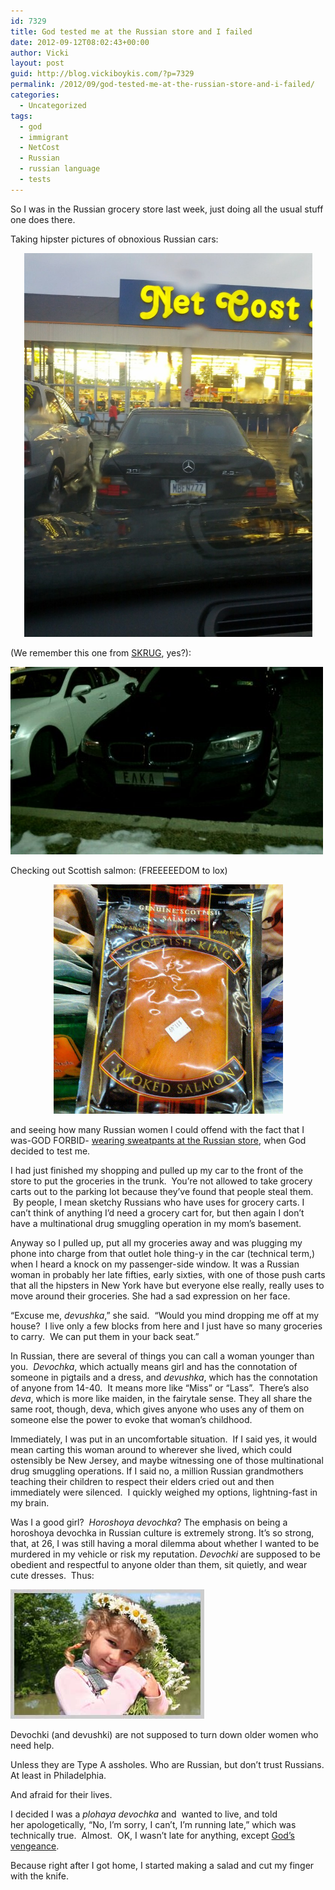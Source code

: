 ```yaml
---
id: 7329
title: God tested me at the Russian store and I failed
date: 2012-09-12T08:02:43+00:00
author: Vicki
layout: post
guid: http://blog.vickiboykis.com/?p=7329
permalink: /2012/09/god-tested-me-at-the-russian-store-and-i-failed/
categories:
  - Uncategorized
tags:
  - god
  - immigrant
  - NetCost
  - Russian
  - russian language
  - tests
---
```

So I was in the Russian grocery store last week, just doing all the usual stuff one does there.

Taking hipster pictures of obnoxious Russian cars:

<p style="text-align: center;">
  <a href="https://raw.githubusercontent.com/veekaybee/wlb/gh-pages/assets/images/2012/09/IMG_20120908_190532.jpg"><img class="aligncenter  wp-image-7525" title="IMG_20120908_190532" src="https://raw.githubusercontent.com/veekaybee/wlb/gh-pages/assets/images/2012/09/IMG_20120908_190532-768x1024.jpg" alt="" width="461" height="614" /></a>
</p>

<p style="text-align: center;">
  <!--more-->
</p>

(We remember this one from <a href="http://blog.vickiboykis.com/2010/12/skrug-strikes-again/" target="_blank">SKRUG</a>, yes?):

[<img class="aligncenter size-full wp-image-7526" title="wpid-IMAG0572" src="https://raw.githubusercontent.com/veekaybee/wlb/gh-pages/assets/images/2012/09/wpid-IMAG0572.jpeg" alt="" width="500" height="300" />](https://raw.githubusercontent.com/veekaybee/wlb/gh-pages/assets/images/2012/09/wpid-IMAG0572.jpeg)

Checking out Scottish salmon: (FREEEEEDOM to lox)

<p style="text-align: center;">
  <a href="https://raw.githubusercontent.com/veekaybee/wlb/gh-pages/assets/images/2012/08/217801_10103138874716794_522645197_n.jpeg"><img class="aligncenter  wp-image-7330" title="217801_10103138874716794_522645197_n" src="https://raw.githubusercontent.com/veekaybee/wlb/gh-pages/assets/images/2012/08/217801_10103138874716794_522645197_n.jpeg" alt="" width="367" height="367" /></a>
</p>

and seeing how many Russian women I could offend with the fact that I was-GOD FORBID- <a href="http://rbth.ru/articles/2010/10/27/twelve_russian_fashion_rules05065.html" target="_blank">wearing sweatpants at the Russian store</a>, when God decided to test me.

I had just finished my shopping and pulled up my car to the front of the store to put the groceries in the trunk.  You&#8217;re not allowed to take grocery carts out to the parking lot because they&#8217;ve found that people steal them.  By people, I mean sketchy Russians who have uses for grocery carts. I can&#8217;t think of anything I&#8217;d need a grocery cart for, but then again I don&#8217;t have a multinational drug smuggling operation in my mom&#8217;s basement.

Anyway so I pulled up, put all my groceries away and was plugging my phone into charge from that outlet hole thing-y in the car (technical term,) when I heard a knock on my passenger-side window. It was a Russian woman in probably her late fifties, early sixties, with one of those push carts that all the hipsters in New York have but everyone else really, really uses to move around their groceries. She had a sad expression on her face.

&#8220;Excuse me, _devushka_,&#8221; she said.  &#8220;Would you mind dropping me off at my house?  I live only a few blocks from here and I just have so many groceries to carry.  We can put them in your back seat.&#8221;

In Russian, there are several of things you can call a woman younger than you.  _Devochka_, which actually means girl and has the connotation of someone in pigtails and a dress, and _devushka_, which has the connotation of anyone from 14-40.  It means more like &#8220;Miss&#8221; or &#8220;Lass&#8221;.  There&#8217;s also _deva_, which is more like maiden, in the fairytale sense. They all share the same root, though, deva, which gives anyone who uses any of them on someone else the power to evoke that woman&#8217;s childhood.

Immediately, I was put in an uncomfortable situation.  If I said yes, it would mean carting this woman around to wherever she lived, which could ostensibly be New Jersey, and maybe witnessing one of those multinational drug smuggling operations. If I said no, a million Russian grandmothers teaching their children to respect their elders cried out and then immediately were silenced.  I quickly weighed my options, lightning-fast in my brain.

Was I a good girl?  _Horoshoya devochka_? The emphasis on being a horoshoya devochka in Russian culture is extremely strong. It&#8217;s so strong, that, at 26, I was still having a moral dilemma about whether I wanted to be murdered in my vehicle or risk my reputation. _Devochki_ are supposed to be obedient and respectful to anyone older than them, sit quietly, and wear cute dresses.  Thus:

[<img class="aligncenter size-full wp-image-7528" title="russians_devochka-v-venochke" src="https://raw.githubusercontent.com/veekaybee/wlb/gh-pages/assets/images/2012/09/russians_devochka-v-venochke.jpeg" alt="" width="310" height="207" />](https://raw.githubusercontent.com/veekaybee/wlb/gh-pages/assets/images/2012/09/russians_devochka-v-venochke.jpeg)

Devochki (and devushki) are not supposed to turn down older women who need help.

Unless they are Type A assholes. Who are Russian, but don&#8217;t trust Russians. At least in Philadelphia.

And afraid for their lives.

I decided I was a _plohaya devochka_ and  wanted to live, and told her apologetically, &#8220;No, I&#8217;m sorry, I can&#8217;t, I&#8217;m running late,&#8221; which was technically true.  Almost.  OK, I wasn&#8217;t late for anything, except <a href="http://blog.vickiboykis.com/2009/09/gods-is-straight-up-messing-with-me/" target="_blank">God&#8217;s vengeance</a>.

Because right after I got home, I started making a salad and cut my finger with the knife.